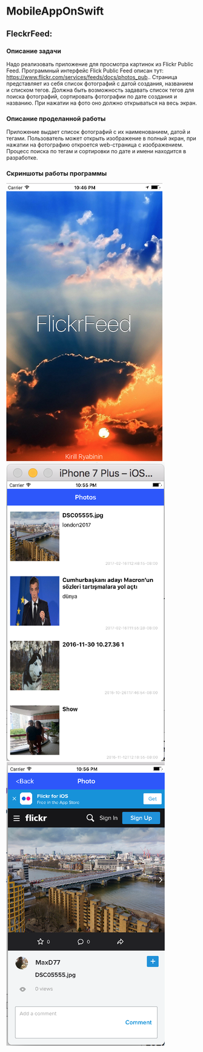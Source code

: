 # MobileAppOnSwift

## **FleckrFeed:**

### Описание задачи

Надо реализовать приложение для просмотра картинок из Flickr Public Feed.
Программный интерфейс Flick Public Feed описан тут:
https://www.flickr.com/services/feeds/docs/photos_pub..
Страница представляет из себя список фотографий с датой создания, названием и
списком тегов.
Должна быть возможность задавать список тегов для поиска фотографий,
сортировать фотографии по дате создания и названию.
При нажатии на фото оно должно открываться на весь экран.     

### Описание проделанной работы 

Приложение выдает список фотографий с их наименованием, датой и тегами.
Пользователь может открыть изображение в полный экран, при нажатии на фотографию откроется web-страница с изображением.
Процесс поиска по тегам и сортировки по дате и имени находится в разработке.

### Скриншоты работы программы

![image1](https://github.com/RyabininK4/FlickrFeed/blob/master/FlickrFeed/Image/Снимок%20экрана%202017-02-16%20в%2022.46.25.png)![image2](https://github.com/RyabininK4/FlickrFeed/blob/master/FlickrFeed/Image/Снимок%20экрана%202017-02-16%20в%2022.55.50.png)![image3](https://github.com/RyabininK4/FlickrFeed/blob/master/FlickrFeed/Image/Снимок%20экрана%202017-02-16%20в%2022.56.07.png)

